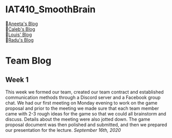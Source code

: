 # IAT410_SmoothBrain

:crown:[Aneeta's Blog](https://github.com/oasisfalls/Aneeta_IndividualBlog)<br>
:peach:[Caleb's Blog](https://github.com/CalebTaylor/410-blog)<br>
:round_pushpin:[Louis' Blog](https://github.com/SergeantDlou/IAT-410-Personal-Blog)<br>
:fries:[Radu's Blog](https://github.com/Raadds/IAT410_Personal-Blog_RaduOrlandea)

# Team Blog

## Week 1 
This week we formed our team, created our team contract and established communication methods through a Discord server and a Facebook group chat. We had our first meeting on Monday evening to work on the game proposal and prior to the meeting we made sure that each team member came with 2-3 rough ideas for the game so that we could all brainstorm and discuss. Details about the meeting were also jotted down. The game proposal document was then polished and submitted, and then we prepared our presentation for the lecture.
*September 16th, 2020*
